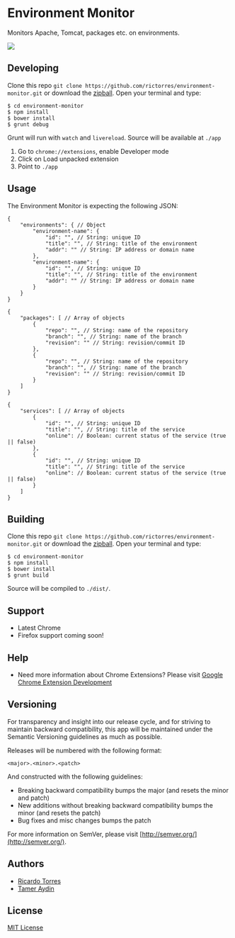 # Environment Monitor

Monitors Apache, Tomcat, packages etc. on environments.

![](http://rictorres.com/comscore/intro.gif)


## Developing

Clone this repo `git clone https://github.com/rictorres/environment-monitor.git` or download the [zipball](https://github.com/rictorres/environment-monitor/archive/master.zip).
Open your terminal and type:
```
$ cd environment-monitor
$ npm install
$ bower install
$ grunt debug
```
Grunt will run with `watch` and `livereload`. Source will be available at `./app`

1. Go to `chrome://extensions`, enable Developer mode
2. Click on Load unpacked extension
3. Point to `./app`


## Usage

The Environment Monitor is expecting the following JSON:
```
{
	"environments": { // Object
		"environment-name": {
			"id": "", // String: unique ID
			"title": "", // String: title of the environment
			"addr": "" // String: IP address or domain name
		},
		"environment-name": {
			"id": "", // String: unique ID
			"title": "", // String: title of the environment
			"addr": "" // String: IP address or domain name
		}
	}
}

{
	"packages": [ // Array of objects
		{
			"repo": "", // String: name of the repository
			"branch": "", // String: name of the branch
			"revision": "" // String: revision/commit ID
		},
		{
			"repo": "", // String: name of the repository
			"branch": "", // String: name of the branch
			"revision": "" // String: revision/commit ID
		}
	]
}

{
	"services": [ // Array of objects
		{
			"id": "", // String: unique ID
			"title": "", // String: title of the service
			"online": // Boolean: current status of the service (true || false)
		},
		{
			"id": "", // String: unique ID
			"title": "", // String: title of the service
			"online": // Boolean: current status of the service (true || false)
		}
	]
}
```


## Building

Clone this repo `git clone https://github.com/rictorres/environment-monitor.git` or download the [zipball](https://github.com/rictorres/environment-monitor/archive/master.zip).
Open your terminal and type:
```
$ cd environment-monitor
$ npm install
$ bower install
$ grunt build
```
Source will be compiled to `./dist/`.


## Support
- Latest Chrome
- Firefox support coming soon!


## Help
- Need more information about Chrome Extensions? Please visit [Google Chrome Extension Development](http://developer.chrome.com/extensions/devguide.html)


## Versioning

For transparency and insight into our release cycle, and for striving to maintain backward compatibility, this app will be maintained under the Semantic Versioning guidelines as much as possible.

Releases will be numbered with the following format:

`<major>.<minor>.<patch>`

And constructed with the following guidelines:

* Breaking backward compatibility bumps the major (and resets the minor and patch)
* New additions without breaking backward compatibility bumps the minor (and resets the patch)
* Bug fixes and misc changes bumps the patch

For more information on SemVer, please visit [http://semver.org/](http://semver.org/).


## Authors

- [Ricardo Torres](http://github.com/rictorres)
- [Tamer Aydin](https://github.com/tameraydin)


## License

[MIT License](http://rictorres.mit-license.org/)
